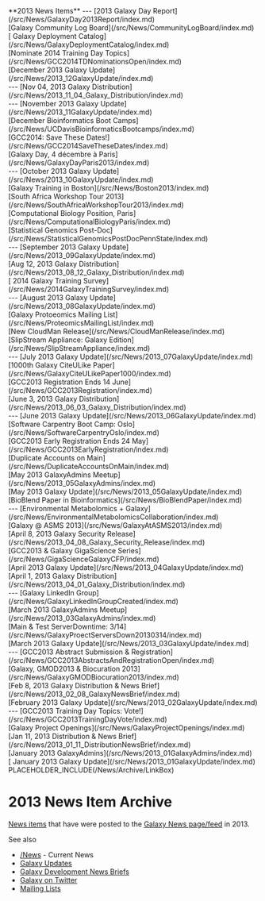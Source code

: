 <div class='linkbox'>
**2013 News Items**
---
[2013 Galaxy Day Report](/src/News/GalaxyDay2013Report/index.md)<br />
[Galaxy Community Log Board](/src/News/CommunityLogBoard/index.md)<br />
[ Galaxy Deployment Catalog](/src/News/GalaxyDeploymentCatalog/index.md)<br />
[Nominate 2014 Training Day Topics](/src/News/GCC2014TDNominationsOpen/index.md)<br />
[December 2013 Galaxy Update](/src/News/2013_12GalaxyUpdate/index.md)<br />
---
[Nov 04, 2013 Galaxy Distribution](/src/News/2013_11_04_Galaxy_Distribution/index.md)<br />
---
[November 2013 Galaxy Update](/src/News/2013_11GalaxyUpdate/index.md)<br />
[December Bioinformatics Boot Camps](/src/News/UCDavisBioinformaticsBootcamps/index.md)<br />
[GCC2014: Save These Dates!](/src/News/GCC2014SaveTheseDates/index.md)<br />
[Galaxy Day, 4 décembre à Paris](/src/News/GalaxyDayParis2013/index.md)<br />
---
[October 2013 Galaxy Update](/src/News/2013_10GalaxyUpdate/index.md)<br />
[Galaxy Training in Boston](/src/News/Boston2013/index.md)<br />
[South Africa Workshop Tour 2013](/src/News/SouthAfricaWorkshopTour2013/index.md)<br />
[Computational Biology Position, Paris](/src/News/ComputationalBiologyParis/index.md)<br />
[Statistical Genomics Post-Doc](/src/News/StatisticalGenomicsPostDocPennState/index.md)<br />
---
[September 2013 Galaxy Update](/src/News/2013_09GalaxyUpdate/index.md)<br />
[Aug 12, 2013 Galaxy Distribution](/src/News/2013_08_12_Galaxy_Distribution/index.md)<br />
[ 2014 Galaxy Training Survey](/src/News/2014GalaxyTrainingSurvey/index.md)<br />
---
[August 2013 Galaxy Update](/src/News/2013_08GalaxyUpdate/index.md)<br />
[Galaxy Protoeomics Mailing List](/src/News/ProteomicsMailingList/index.md)<br />
[New CloudMan Release](/src/News/CloudManRelease/index.md)<br />
[SlipStream Appliance: Galaxy Edition](/src/News/SlipStreamAppliance/index.md)<br />
---
[July 2013 Galaxy Update](/src/News/2013_07GalaxyUpdate/index.md)<br />
[1000th Galaxy CiteULike Paper](/src/News/GalaxyCiteULikePaper1000/index.md)<br />
[GCC2013 Registration Ends 14 June](/src/News/GCC2013Registration/index.md)<br />
[June 3, 2013 Galaxy Distribution](/src/News/2013_06_03_Galaxy_Distribution/index.md)<br />
---
[June 2013 Galaxy Update](/src/News/2013_06GalaxyUpdate/index.md)<br />
[Software Carpentry Boot Camp: Oslo](/src/News/SoftwareCarpentryOslo/index.md)<br />
[GCC2013 Early Registration Ends 24 May](/src/News/GCC2013EarlyRegistration/index.md)<br />
[Duplicate Accounts on Main](/src/News/DuplicateAccountsOnMain/index.md)<br />
[May 2013 GalaxyAdmins Meetup](/src/News/2013_05GalaxyAdmins/index.md)<br />
[May 2013 Galaxy Update](/src/News/2013_05GalaxyUpdate/index.md)<br />
[BioBlend Paper in Bioinformatics](/src/News/BioBlendPaper/index.md)<br />
---
[Environmental Metabolomics + Galaxy](/src/News/EnvironmentalMetabolomicsCollaboration/index.md)<br />
[Galaxy @ ASMS 2013](/src/News/GalaxyAtASMS2013/index.md)<br />
[April 8, 2013 Galaxy Security Release](/src/News/2013_04_08_Galaxy_Security_Release/index.md)<br />
[GCC2013 & Galaxy GigaScience Series](/src/News/GigaScienceGalaxyCFP/index.md)<br />
[April 2013 Galaxy Update](/src/News/2013_04GalaxyUpdate/index.md)<br />
[April 1, 2013 Galaxy Distribution](/src/News/2013_04_01_Galaxy_Distribution/index.md)<br />
---
[Galaxy LinkedIn Group](/src/News/GalaxyLinkedInGroupCreated/index.md)<br />
[March 2013 GalaxyAdmins Meetup](/src/News/2013_03GalaxyAdmins/index.md)<br />
[Main & Test ServerDowntime: 3/14](/src/News/GalaxyProectServersDown20130314/index.md)<br />
[March 2013 Galaxy Update](/src/News/2013_03GalaxyUpdate/index.md)<br />
---
[GCC2013 Abstract Submission & Registration](/src/News/GCC2013AbstractsAndRegistrationOpen/index.md)<br />
[Galaxy, GMOD2013 & Biocuration 2013](/src/News/GalaxyGMODBiocuration2013/index.md)<br />
[Feb 8, 2013 Galaxy Distribution & News Brief](/src/News/2013_02_08_GalaxyNewsBrief/index.md)<br />
[February 2013 Galaxy Update](/src/News/2013_02GalaxyUpdate/index.md)<br />
---
[GCC2013 Training Day Topics: Vote!](/src/News/GCC2013TrainingDayVote/index.md)<br />
[Galaxy Project Openings](/src/News/GalaxyProjectOpenings/index.md)<br />
[Jan 11, 2013 Distribution & News Brief](/src/News/2013_01_11_DistributionNewsBrief/index.md)<br />
[January 2013 GalaxyAdmins](/src/News/2013_01GalaxyAdmins/index.md)<br />
[ January 2013 Galaxy Update](/src/News/2013_01GalaxyUpdate/index.md)<br />
</div>
PLACEHOLDER_INCLUDE(/News/Archive/LinkBox)

# 2013 News Item Archive

[News items](/src/News/index.md) that have were posted to the [Galaxy News page/feed](/src/News/index.md) in 2013.

See also 
* [/News](/src/News/index.md) - Current News
* [Galaxy Updates](/src/GalaxyUpdates/index.md)
* [Galaxy Development News Briefs](/src/DevNewsBriefs/index.md)
* [Galaxy on Twitter](/src/GalaxyOnTwitter/index.md)
* [Mailing Lists](/src/MailingLists/index.md)

<div class='newsItemList'>
 

